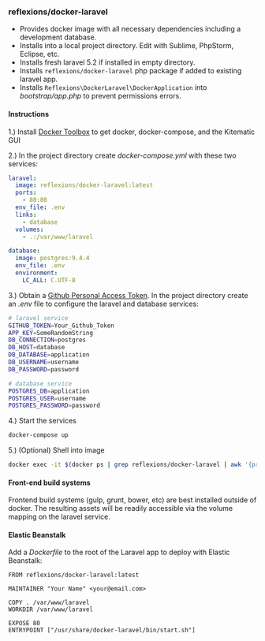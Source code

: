 ### reflexions/docker-laravel

- Provides docker image with all necessary dependencies including a development database.
- Installs into a local project directory.  Edit with Sublime, PhpStorm, Eclipse, etc.
- Installs fresh laravel 5.2 if installed in empty directory.
- Installs `reflexions/docker-laravel` php package if added to existing laravel app.
- Installs `Reflexions\DockerLaravel\DockerApplication` into _bootstrap/app.php_ to prevent permissions errors.

#### Instructions

1.) Install [Docker Toolbox](https://www.docker.com/docker-toolbox) to get docker, docker-compose, and the Kitematic GUI

2.) In the project directory create _docker-compose.yml_ with these two services:

```yaml
laravel:
  image: reflexions/docker-laravel:latest
  ports:
    - 80:80
  env_file: .env
  links:
    - database
  volumes:
    - .:/var/www/laravel

database:
  image: postgres:9.4.4
  env_file: .env
  environment:
    LC_ALL: C.UTF-8
```

3.) Obtain a [Github Personal Access Token](https://github.com/settings/tokens/new).  In the project directory create an  _.env_ file to configure the laravel and database services:

```bash
# laravel service
GITHUB_TOKEN=Your_Github_Token
APP_KEY=SomeRandomString
DB_CONNECTION=postgres
DB_HOST=database
DB_DATABASE=application
DB_USERNAME=username
DB_PASSWORD=password

# database service
POSTGRES_DB=application
POSTGRES_USER=username
POSTGRES_PASSWORD=password
```

4.) Start the services

```bash
docker-compose up
```

5.) (Optional) Shell into image

```bash
docker exec -it $(docker ps | grep reflexions/docker-laravel | awk '{print $1}') bash
```

#### Front-end build systems

Frontend build systems (gulp, grunt, bower, etc) are best installed outside of docker.  The resulting assets will be readily accessible via the volume mapping on the laravel service.

#### Elastic Beanstalk

Add a _Dockerfile_ to the root of the Laravel app to deploy with Elastic Beanstalk:

```
FROM reflexions/docker-laravel:latest

MAINTAINER "Your Name" <your@email.com>

COPY . /var/www/laravel
WORKDIR /var/www/laravel

EXPOSE 80
ENTRYPOINT ["/usr/share/docker-laravel/bin/start.sh"]
```
